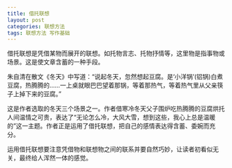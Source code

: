 ```yaml
---
title: 借托联想
layout: post
categories: 联想方法
tags: 联想方法 写作基础
---
```


借托联想是凭借某物而展开的联想。如托物言志、托物抒情等，这里物是指事物或场景。这是使文章含蓄的一种手段。

朱自清在散文《冬天》中写道：“说起冬天，忽然想起豆腐。是‘小洋锅’(铝锅)白煮豆腐，热腾腾的……一上桌就眼巴巴望着那锅，等着那热气，等着热气里从父亲筷子上掉下来的豆腐。”

这是作者选取的冬天三个场景之一。作者借寒冷冬天父子围炉吃热腾腾的豆腐烘托人间温情之可贵，表达了“无论怎么冷，大风大雪，想到这些，我心上总是温暖的”这一主题。作者正是运用了借托联想，把自己的感情表达得含蓄、委婉而充分。

运用借托联想要注意凭借物和联想物之间的联系并要自然巧妙，让读者初看似无关，最终给人浑然一体的感觉。 